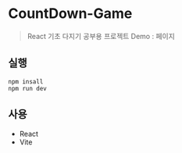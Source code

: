 # CountDown-Game

> React 기초 다지기 공부용 프로젝트
> Demo : 페이지

## 실행

```shell
npm insall
npm run dev
```

## 사용

- React
- Vite

